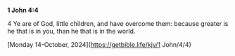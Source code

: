 **1 John 4:4**

4 Ye are of God, little children, and have overcome them: because greater is he that is in you, than he that is in the world.

[Monday 14-October, 2024](https://getbible.life/kjv/1 John/4/4)
